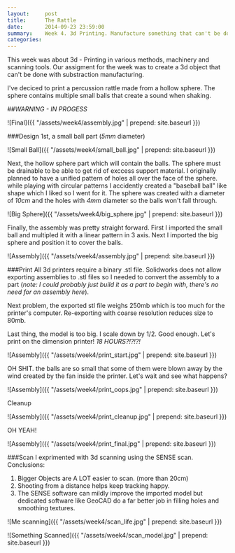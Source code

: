 ```yaml
---
layout:     post
title:      The Rattle
date:       2014-09-23 23:59:00
summary:    Week 4. 3d Printing. Manufacture something that can't be done with substraction methods.  
categories: 
---
```


This week was about 3d - Printing in various methods, machinery and scanning tools. Our assigment for the week was to create a 3d object that can't be done with substraction manufacturing.  

I've deciced to print a percussion rattle made from a hollow sphere. The sphere contains multiple small balls that create a sound when shaking. 

##*WARNING - IN PROGESS*

![Final]({{ "/assets/week4/assembly.jpg" | prepend: site.baseurl }})

###Design
1st, a small ball part (*5mm* diameter)

![Small Ball]({{ "/assets/week4/small_ball.jpg" | prepend: site.baseurl }})

Next, the hollow sphere part which will contain the balls. The sphere must be drainable to be able to get rid of exccess support material. I originally planned to have a unified pattern of holes all over the face of the sphere. while playing with circular patterns I accidently created a "baseball ball" like shape which I liked so I went for it. The sphere was created with a diameter of *10cm* and the holes with *4mm* diameter so the balls won't fall through.

![Big Sphere]({{ "/assets/week4/big_sphere.jpg" | prepend: site.baseurl }})

Finally, the assembly was pretty straight forward. First I imported the small ball and multipled it with a linear pattern in 3 axis. Next I imported the big sphere and position it to cover the balls.

![Assembly]({{ "/assets/week4/assembly.jpg" | prepend: site.baseurl }})

###Print
All 3d printers require a binary .stl file. Solidworks does not allow exporting assemblies to .stl files so I needed to convert the assembly to a part (*note: I could probably just build it as a part to begin with, there's no need for an assembly here*).  

Next problem, the exported stl file weighs 250mb which is too much for the printer's computer. Re-exporting with coarse resolution reduces size to 80mb. 

Last thing, the model is too big. I scale down by 1/2. Good enough. Let's print on the dimension printer! *18 HOURS?!?!?!*

![Assembly]({{ "/assets/week4/print_start.jpg" | prepend: site.baseurl }})

OH SHIT. the balls are so small that some of them were blown away by the wind created by the fan inside the printer. Let's wait and see what happens? 

![Assembly]({{ "/assets/week4/print_oops.jpg" | prepend: site.baseurl }})

Cleanup

![Assembly]({{ "/assets/week4/print_cleanup.jpg" | prepend: site.baseurl }})

OH YEAH!

![Assembly]({{ "/assets/week4/print_final.jpg" | prepend: site.baseurl }})

###Scan
I exprimented with 3d scanning using the SENSE scan. Conclusions: 

1. Bigger Objects are A LOT easier to scan. (more than 20cm)
2. Shooting from a distance helps keep tracking happy.
3. The SENSE software can mildly improve the imported model but dedicated software like GeoCAD do a far better job in filling holes and smoothing textures.

![Me scanning]({{ "/assets/week4/scan_life.jpg" | prepend: site.baseurl }})

![Something Scanned]({{ "/assets/week4/scan_model.jpg" | prepend: site.baseurl }})


